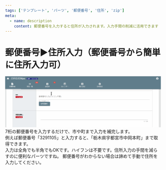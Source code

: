 ```yaml
---
tags: ['テンプレート', 'パーツ', '郵便番号', '住所', 'zip']
meta:
  - name: description
    content: 郵便番号を入力すると住所が入力されます。入力手間の削減に活用できます
---
```

# 郵便番号▶住所入力（郵便番号から簡単に住所入力可）<Badge text="GOLD限定" type="error" />
![郵便番号を入力すると住所が自動で補完される様子](./template/zip.gif)
7桁の郵便番号を入力するだけで、市や町まで入力を補完します。  
例えば郵便番号「3291105」と入力すると、「栃木県宇都宮市中岡本町」まで取得できます。  
入力は全角でも半角でもOKです。ハイフンは不要です。住所入力の手間を減らすのに便利なパーツですね。
郵便番号がわからない場合は諦めて手動で住所を入力してください。